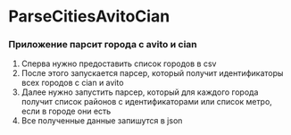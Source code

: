 # ParseCitiesAvitoCian

### Приложение парсит города с avito и cian    
1. Сперва нужно предоставить список городов в csv  
2. После этого запускается парсер, который получит идентификаторы всех городов с cian и avito  
3. Далее нужно запустить парсер, который для каждого города получит список районов с идентификаторами или список метро, если в городе они есть  
4. Все полученные данные запишутся в json
